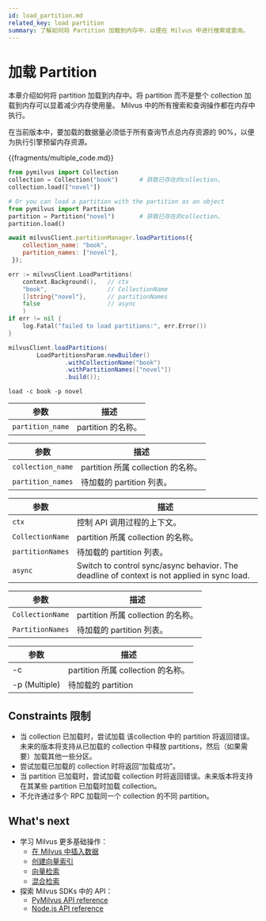 ```yaml
---
id: load_partition.md
related_key: load partition
summary: 了解如何将 Partition 加载到内存中，以便在 Milvus 中进行搜索或查询。
---
```


# 加载 Partition

本章介绍如何将 partition 加载到内存中。将 partition 而不是整个 collection 加载到内存可以显着减少内存使用量。 Milvus 中的所有搜索和查询操作都在内存中执行。

<div class="alert warning">
在当前版本中，要加载的数据量必须低于所有查询节点总内存资源的 90%，以便为执行引擎预留内存资源。
</div>

{{fragments/multiple_code.md}}

```python
from pymilvus import Collection
collection = Collection("book")      # 获取已存在的collection。
collection.load(["novel"])

# Or you can load a partition with the partition as an object
from pymilvus import Partition
partition = Partition("novel")       # 获取已存在的collection。
partition.load()
```

```javascript
await milvusClient.partitionManager.loadPartitions({
    collection_name: "book",
    partition_names: ["novel"],
 });
```

```go
err := milvusClient.LoadPartitions(
    context.Background(),   // ctx
    "book",                 // CollectionName
    []string{"novel"},      // partitionNames
    false                   // async
    )
if err != nil {
    log.Fatal("failed to load partitions:", err.Error())
}
```

```java
milvusClient.loadPartitions(
        LoadPartitionsParam.newBuilder()
                .withCollectionName("book")
                .withPartitionNames(["novel"])
                .build());
```

```shell
load -c book -p novel
```

<table class="language-python">
	<thead>
	<tr>
		<th>参数</th>
		<th>描述</th>
	</tr>
	</thead>
	<tbody>
	<tr>
		<td><code>partition_name</code></td>
		<td>partition 的名称。</td>
	</tr>
	</tbody>
</table>

<table class="language-javascript">
	<thead>
	<tr>
		<th>参数</th>
		<th>描述</th>
	</tr>
	</thead>
	<tbody>
	<tr>
		<td><code>collection_name</code></td>
		<td>partition 所属 collection 的名称。</td>
	</tr>
    <tr>
		<td><code>partition_names</code></td>
		<td>待加载的 partition 列表。</td>
	</tr>
	</tbody>
</table>

<table class="language-go">
	<thead>
        <tr>
            <th>参数</th>
            <th>描述</th>
        </tr>
	</thead>
	<tbody>
        <tr>
            <td><code>ctx</code></td>
            <td>控制 API 调用过程的上下文。</td>
        </tr>
        <tr>
            <td><code>CollectionName</code></td>
            <td>partition 所属 collection 的名称。</td>
        </tr>
        <tr>
            <td><code>partitionNames</code></td>
            <td>待加载的 partition 列表。</td>
        </tr>
        <tr>
            <td><code>async</code></td>
            <td>Switch to control sync/async behavior. The deadline of context is not applied in sync load.</td>
        </tr>
    </tbody>
</table>

<table class="language-java">
	<thead>
        <tr>
            <th>参数</th>
            <th>描述</th>
        </tr>
	</thead>
	<tbody>
        <tr>
            <td><code>CollectionName</code></td>
            <td>partition 所属 collection 的名称。</td>
        </tr>
        <tr>
            <td><code>PartitionNames</code></td>
            <td>待加载的 partition 列表。</td>
        </tr>
    </tbody>
</table>

<table class="language-shell">
    <thead>
        <tr>
            <th>参数</th>
            <th>描述</th>
        </tr>
    </thead>
    <tbody>
        <tr>
            <td>-c</td>
            <td>partition 所属 collection 的名称。</td>
        </tr>
        <tr>
            <td>-p (Multiple)</td>
            <td>待加载的 partition</td>
        </tr>
    </tbody>
</table>

## Constraints 限制

- 当 collection 已加载时，尝试加载 该collection 中的 partition 将返回错误。未来的版本将支持从已加载的 collection 中释放 partitions，然后（如果需要）加载其他一些分区。
- 尝试加载已加载的 collection 时将返回“加载成功”。
- 当 partition 已加载时，尝试加载 collection 时将返回错误。未来版本将支持在其某些 partition 已加载时加载 collection。
- 不允许通过多个 RPC 加载同一个 collection 的不同 partition。


## What's next

- 学习 Milvus 更多基础操作：
  - [在 Milvus 中插入数据](insert_data.md)
  - [创建向量索引](build_index.md)
  - [向量检索](search.md)
  - [混合检索](hybridsearch.md)
- 探索 Milvus SDKs 中的 API：
  - [PyMilvus API reference](/api-reference/pymilvus/v{{var.milvus_python_sdk_version}}/tutorial.html)
  - [Node.js API reference](/api-reference/node/v{{var.milvus_node_sdk_version}}/tutorial.html)

